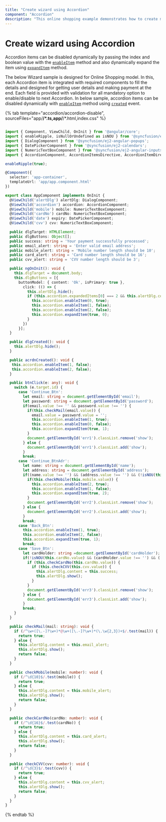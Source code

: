 ```yaml
---
title: "Create wizard using Accordion"
component: "Accordion"
description: "This online shopping example demonstrates how to create multiple components inside the Essential JS 2 Accordion control."
---
```


# Create wizard using Accordion

Accordion items can be disabled dynamically by passing the index and boolean value with the [`enableItem`](../../api/accordion#enableitem) method and also dynamically expand the item using [`expandItem`](../../api/accordion#expanditem) method.

The below Wizard sample is designed for Online Shopping model. In this, each Accordion item is integrated with required components to fill
the details and designed for getting user details and making payment at the end. Each field is provided with validation for all mandatory
option to enable/disable to next Accordion. In below sample, accordion items can be disabled dynamically with [`enableItem`](../../api/accordion#enableitem) method using [`created`](../../api/accordion#created) event.

{% tab template="accordion/accordion-disable", sourceFiles="app/**/*.ts,app/**/*.html,index.css" %}

```typescript

import { Component, ViewChild, OnInit } from '@angular/core';
import { enableRipple, isNullOrUndefined as isNOU } from '@syncfusion/ej2-base';
import { DialogComponent } from '@syncfusion/ej2-angular-popups';
import { DatePickerComponent } from '@syncfusion/ej2-calendars';
import { NumericTextBoxComponent } from '@syncfusion/ej2-angular-inputs';
import { AccordionComponent, AccordionItemsDirective, AccordionItemDirective } from '@syncfusion/ej2-angular-navigations';

enableRipple(true);

@Component({
  selector: 'app-container',
  templateUrl: 'app/app.component.html'
})

export class AppComponent implements OnInit {
  @ViewChild('alertDlg') alertDlg: DialogComponent;
  @ViewChild('accordion') accordion: AccordionComponent;
  @ViewChild('mobile') mobile: NumericTextBoxComponent;
  @ViewChild('cardNo') cardNo: NumericTextBoxComponent;
  @ViewChild('date') expiry: DatePickerComponent;
  @ViewChild('cvv') cvv: NumericTextBoxComponent;

  public dlgTarget: HTMLElement;
  public dlgButtons: Object[];
  public success: string = 'Your payment successfully processed';
  public email_alert: string = 'Enter valid email address';
  public mobile_alert: string = 'Mobile number length should be 10';
  public card_alert: string = 'Card number length should be 16';
  public cvv_alert: string = 'CVV number length should be 3';

  public ngOnInit(): void {
    this.dlgTarget = document.body;
    this.dlgButtons = [{
      buttonModel: { content: 'Ok', isPrimary: true },
        click: (() => {
          this.alertDlg.hide();
          if (this.accordion.expandedItems[0] === 2 && this.alertDlg.content === this.success) {
            this.accordion.enableItem(0, true);
            this.accordion.enableItem(1, false);
            this.accordion.enableItem(2, false);
            this.accordion.expandItem(true, 0);
          }
        })
      }];
  }

  public dlgCreated(): void {
    this.alertDlg.hide();
  }

  public acrdnCreated(): void {
   this.accordion.enableItem(1, false);
   this.accordion.enableItem(2, false);
  }

  public btnClick(e: any): void {
    switch (e.target.id) {
      case 'Continue_Btn':
        let email: string = document.getElementById('email');
        let password: string = document.getElementById('password');
        if(email.value !== '' && password.value !== '') {
          if(this.checkMail(email.value)) {
            email.value = password.value = '';
            this.accordion.enableItem(1, true);
            this.accordion.enableItem(0, false);
            this.accordion.expandItem(true, 1);
          }
          document.getElementById('err1').classList.remove('show');
        } else {
          document.getElementById('err1').classList.add('show');
        }
        break;
      case 'Continue_BtnAdr':
        let name: string = document.getElementById('name');
        let address: string = document.getElementById('address');
        if((name.value !== '') && (address.value !== '') && (!isNOU(this.mobile.value))) {
          if(this.checkMobile(this.mobile.value)) {
            this.accordion.enableItem(2, true);
            this.accordion.enableItem(1, false);
            this.accordion.expandItem(true, 2);
          }
          document.getElementById('err2').classList.remove('show');
        } else {
          document.getElementById('err2').classList.add('show');
        }
        break;
      case 'Back_Btn':
        this.accordion.enableItem(1, true);
        this.accordion.enableItem(2, false);
        this.accordion.expandItem(true, 1);
        break;
      case 'Save_Btn':
        let cardHolder: string =document.getElementById('cardHolder');
        if(!isNOU(this.cardNo.value) && (cardHolder.value !== '') && (!isNOU(this.expiry.value)) && !isNOU(this.cvv.value)) {
          if (this.checkCardNo(this.cardNo.value)) {
            if (this.checkCVV(this.cvv.value)) {
              this.alertDlg.content = this.success;
              this.alertDlg.show();
            }
          }
          document.getElementById('err3').classList.remove('show');
        } else {
          document.getElementById('err3').classList.add('show');
        }
        break;
    }
  }

  public checkMail(mail: string): void {
    if (/^\w+([\.-]?\w+)*@\w+([\.-]?\w+)*(\.\w{2,3})+$/.test(mail)) {
      return true;
    } else {
      this.alertDlg.content = this.email_alert;
      this.alertDlg.show();
      return false;
    }
  }

  public checkMobile(mobile: number): void {
    if (/^\d{10}$/.test(mobile)) {
      return true;
    } else {
      this.alertDlg.content = this.mobile_alert;
      this.alertDlg.show();
      return false;
    }
  }

  public checkCardNo(cardNo: number): void {
    if (/^\d{16}$/.test(cardNo)) {
      return true;
    } else {
      this.alertDlg.content = this.card_alert;
      this.alertDlg.show();
      return false;
    }
  }

  public checkCVV(cvv: number): void {
    if (/^\d{3}$/.test(cvv)) {
      return true;
    } else {
      this.alertDlg.content = this.cvv_alert;
      this.alertDlg.show();
      return false;
    }
  }
}

```

{% endtab %}